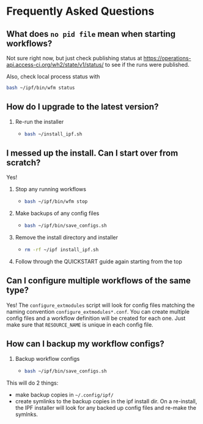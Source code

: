 # Frequently Asked Questions

## What does `no pid file` mean when starting workflows?
Not sure right now, but just check publishing status at
https://operations-api.access-ci.org/wh2/state/v1/status/
to see if the runs were published.

Also, check local process status with
```bash
bash ~/ipf/bin/wfm status
```


## How do I upgrade to the latest version?
1. Re-run the installer
   * ```bash
     bash ~/install_ipf.sh
     ```


## I messed up the install. Can I start over from scratch?
Yes!
1. Stop any running workflows
   * ```bash
     bash ~/ipf/bin/wfm stop
     ```
1. Make backups of any config files
   * ```bash
     bash ~/ipf/bin/save_configs.sh
     ```
1. Remove the install directory and installer
   * ```bash
     rm -rf ~/ipf install_ipf.sh
     ```
1. Follow through the QUICKSTART guide again starting from the top



## Can I configure multiple workflows of the same type?
Yes!  The `configure_extmodules` script will look for config files matching the
naming convention `configure_extmodules*.conf`. You can create multiple config
files and a workflow definition will be created for each one. Just make sure
that `RESOURCE_NAME` is unique in each config file.


## How can I backup my workflow configs?
1. Backup workflow configs
   * ```bash
     bash ~/ipf/bin/save_configs.sh
     ```
This will do 2 things:
* make backup copies in `~/.config/ipf/`
* create symlinks to the backup copies in the ipf install dir.
On a re-install, the IPF installer will look for any backed up
config files and re-make the symlnks.
